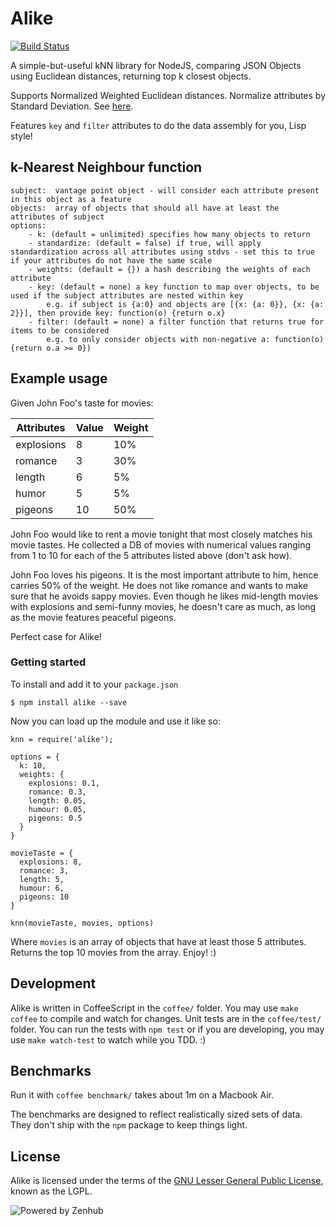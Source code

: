 Alike
=============
[![Build Status](https://travis-ci.org/axiomzen/Alike.png?branch=master)](https://travis-ci.org/axiomzen/Alike)

A simple-but-useful kNN library for NodeJS, comparing JSON Objects using Euclidean distances, returning top k closest objects.

Supports Normalized Weighted Euclidean distances. Normalize attributes by Standard Deviation. See [here](http://www.econ.upf.edu/~michael/stanford/maeb4.pdf).

Features `key` and `filter` attributes to do the data assembly for you, Lisp style!

## k-Nearest Neighbour function
```
subject:  vantage point object - will consider each attribute present in this object as a feature
objects:  array of objects that should all have at least the attributes of subject
options:
    - k: (default = unlimited) specifies how many objects to return
    - standardize: (default = false) if true, will apply standardization across all attributes using stdvs - set this to true if your attributes do not have the same scale
    - weights: (default = {}) a hash describing the weights of each attribute
    - key: (default = none) a key function to map over objects, to be used if the subject attributes are nested within key
        e.g. if subject is {a:0} and objects are [{x: {a: 0}}, {x: {a: 2}}], then provide key: function(o) {return o.x}
    - filter: (default = none) a filter function that returns true for items to be considered
        e.g. to only consider objects with non-negative a: function(o) {return o.a >= 0})
```
## Example usage

Given John Foo's taste for movies:

<table>
  <thead>
    <th>Attributes</th>
    <th>Value</th>
    <th>Weight</th>
  </thead>
  <tr>
    <td>explosions</td><td>8</td><td>10%</td>
  </tr>
  <tr>
    <td>romance</td><td>3</td><td>30%</td>
  </tr>
  <tr>
    <td>length</td><td>6</td><td>5%</td>
  </tr>
  <tr>
    <td>humor</td><td>5</td><td>5%</td>
  </tr>
  <tr>
    <td>pigeons</td><td>10</td><td>50%</td>
  </tr>
</table>

John Foo would like to rent a movie tonight that most closely matches his movie tastes. He collected a DB of movies with numerical values ranging from 1 to 10 for each of the 5 attributes listed above (don't ask how).

John Foo loves his pigeons. It is the most important attribute to him, hence carries 50% of the weight. He does not like romance and wants to make sure that he avoids sappy movies. Even though he likes mid-length movies with explosions and semi-funny movies, he doesn't care as much, as long as the movie features peaceful pigeons.

Perfect case for Alike!

### Getting started

To install and add it to your `package.json`

```
$ npm install alike --save
```

Now you can load up the module and use it like so:

```
knn = require('alike');

options = {
  k: 10,
  weights: {
    explosions: 0.1,
    romance: 0.3,
    length: 0.05,
    humour: 0.05,
    pigeons: 0.5
  }
}

movieTaste = {
  explosions: 8,
  romance: 3,
  length: 5,
  humour: 6,
  pigeons: 10
}

knn(movieTaste, movies, options)
```

Where `movies` is an array of objects that have at least those 5 attributes. Returns the top 10 movies from the array. Enjoy! :)

## Development

Alike is written in CoffeeScript in the `coffee/` folder. You may use `make coffee` to compile and watch for changes. Unit tests are in the `coffee/test/` folder. You can run the tests with `npm test` or if you are developing, you may use `make watch-test` to watch while you TDD. :)

## Benchmarks

Run it with `coffee benchmark/` takes about 1m on a Macbook Air.

The benchmarks are designed to reflect realistically sized sets of data. They don't ship with the `npm` package to keep things light.

## License

Alike is licensed under the terms of the [GNU Lesser General Public License](http://www.gnu.org/licenses/lgpl.html), known as the LGPL.

![Powered by Zenhub](https://github-camo.global.ssl.fastly.net/0b5d717a7b464e5c31e9160256c9b5d56a1f3f08/687474703a2f2f692e696d6775722e636f6d2f714730517231432e706e67)
